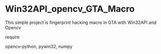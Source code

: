 # Win32API_opencv_GTA_Macro


This simple project is fingerprint hacking macro in GTA with Win32API and Opencv



require

opencv-python, 
pywin32, 
numpy
